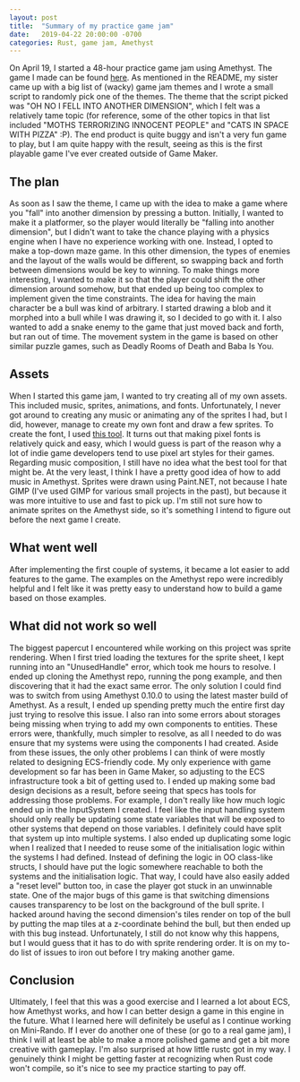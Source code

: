 ```yaml
---
layout: post
title:  "Summary of my practice game jam"
date:   2019-04-22 20:00:00 -0700
categories: Rust, game jam, Amethyst
---
```


On April 19, I started a 48-hour practice game jam using Amethyst. The game I made can be found [here](https://github.com/jonathanrlouie/game-jam-dimension). As mentioned in the README, my sister came up with a big list of (wacky) game jam themes and I wrote a small script to randomly pick one of the themes. The theme that the script picked was "OH NO I FELL INTO ANOTHER DIMENSION", which I felt was a relatively tame topic (for reference, some of the other topics in that list included "MOTHS TERRORIZING INNOCENT PEOPLE" and "CATS IN SPACE WITH PIZZA" :P). The end product is quite buggy and isn't a very fun game to play, but I am quite happy with the result, seeing as this is the first playable game I've ever created outside of Game Maker.

## The plan

As soon as I saw the theme, I came up with the idea to make a game where you "fall" into another dimension by pressing a button. Initially, I wanted to make it a platformer, so the player would literally be "falling into another dimension", but I didn't want to take the chance playing with a physics engine when I have no experience working with one. Instead, I opted to make a top-down maze game. In this other dimension, the types of enemies and the layout of the walls would be different, so swapping back and forth between dimensions would be key to winning. To make things more interesting, I wanted to make it so that the player could shift the other dimension around somehow, but that ended up being too complex to implement given the time constraints. The idea for having the main character be a bull was kind of arbitrary. I started drawing a blob and it morphed into a bull while I was drawing it, so I decided to go with it. I also wanted to add a snake enemy to the game that just moved back and forth, but ran out of time. The movement system in the game is based on other similar puzzle games, such as Deadly Rooms of Death and Baba Is You.

## Assets

When I started this game jam, I wanted to try creating all of my own assets. This included music, sprites, animations, and fonts. Unfortunately, I never got around to creating any music or animating any of the sprites I had, but I did, however, manage to create my own font and draw a few sprites. To create the font, I used [this tool](http://www.pentacom.jp/pentacom/bitfontmaker2/). It turns out that making pixel fonts is relatively quick and easy, which I would guess is part of the reason why a lot of indie game developers tend to use pixel art styles for their games. Regarding music composition, I still have no idea what the best tool for that might be. At the very least, I think I have a pretty good idea of how to add music in Amethyst. Sprites were drawn using Paint.NET, not because I hate GIMP (I've used GIMP for various small projects in the past), but because it was more intuitive to use and fast to pick up. I'm still not sure how to animate sprites on the Amethyst side, so it's something I intend to figure out before the next game I create.

## What went well

After implementing the first couple of systems, it became a lot easier to add features to the game. The examples on the Amethyst repo were incredibly helpful and I felt like it was pretty easy to understand how to build a game based on those examples.

## What did not work so well

The biggest papercut I encountered while working on this project was sprite rendering. When I first tried loading the textures for the sprite sheet, I kept running into an "UnusedHandle" error, which took me hours to resolve. I ended up cloning the Amethyst repo, running the pong example, and then discovering that it had the exact same error. The only solution I could find was to switch from using Amethyst 0.10.0 to using the latest master build of Amethyst. As a result, I ended up spending pretty much the entire first day just trying to resolve this issue. I also ran into some errors about storages being missing when trying to add my own components to entities. These errors were, thankfully, much simpler to resolve, as all I needed to do was ensure that my systems were using the components I had created. Aside from these issues, the only other problems I can think of were mostly related to designing ECS-friendly code. My only experience with game development so far has been in Game Maker, so adjusting to the ECS infrastructure took a bit of getting used to. I ended up making some bad design decisions as a result, before seeing that specs has tools for addressing those problems. For example, I don't really like how much logic ended up in the InputSystem I created. I feel like the input handling system should only really be updating some state variables that will be exposed to other systems that depend on those variables. I definitely could have split that system up into multiple systems. I also ended up duplicating some logic when I realized that I needed to reuse some of the initialisation logic within the systems I had defined. Instead of defining the logic in OO class-like structs, I should have put the logic somewhere reachable to both the systems and the initialisation logic. That way, I could have also easily added a "reset level" button too, in case the player got stuck in an unwinnable state. One of the major bugs of this game is that switching dimensions causes transparency to be lost on the background of the bull sprite. I hacked around having the second dimension's tiles render on top of the bull by putting the map tiles at a z-coordinate behind the bull, but then ended up with this bug instead. Unfortunately, I still do not know why this happens, but I would guess that it has to do with sprite rendering order. It is on my to-do list of issues to iron out before I try making another game.

## Conclusion

Ultimately, I feel that this was a good exercise and I learned a lot about ECS, how Amethyst works, and how I can better design a game in this engine in the future. What I learned here will definitely be useful as I continue working on Mini-Rando. If I ever do another one of these (or go to a real game jam), I think I will at least be able to make a more polished game and get a bit more creative with gameplay. I'm also surprised at how little rustc got in my way. I genuinely think I might be getting faster at recognizing when Rust code won't compile, so it's nice to see my practice starting to pay off.